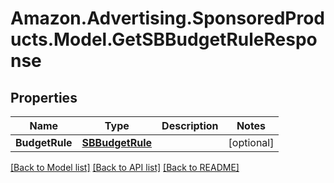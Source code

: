 # Amazon.Advertising.SponsoredProducts.Model.GetSBBudgetRuleResponse

## Properties

Name | Type | Description | Notes
------------ | ------------- | ------------- | -------------
**BudgetRule** | [**SBBudgetRule**](SBBudgetRule.md) |  | [optional] 

[[Back to Model list]](../README.md#documentation-for-models) [[Back to API list]](../README.md#documentation-for-api-endpoints) [[Back to README]](../README.md)

